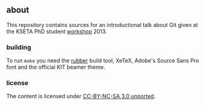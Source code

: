 ## about

This repository contains sources for an introductional talk about Git given at
the KSETA PhD student
[workshop](http://indico.scc.kit.edu/indico/conferenceDisplay.py?confId=31)
2013.

### building

To run `make` you need the [rubber](https://launchpad.net/rubber/) build
tool, XeTeX, Adobe's Source Sans Pro font and the official KIT beamer theme.

### license

The content is licensed under [CC-BY-NC-SA 3.0
unported](http://creativecommons.org/licenses/by-nc-sa/3.0).
